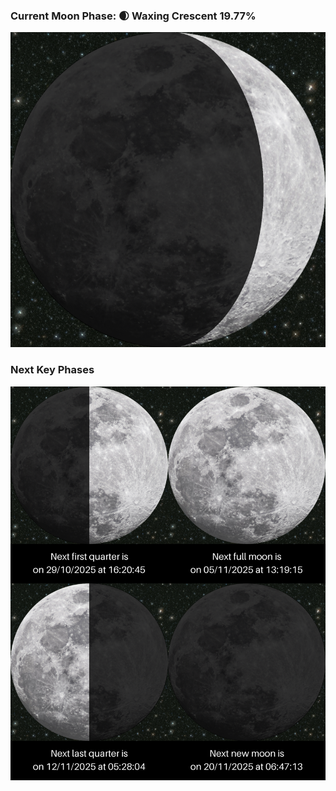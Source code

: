 ### Current Moon Phase: 🌒 Waxing Crescent 19.77%
![Moon Phase](moonphase.png)
### Next Key Phases
![Gallery](gallery.png)